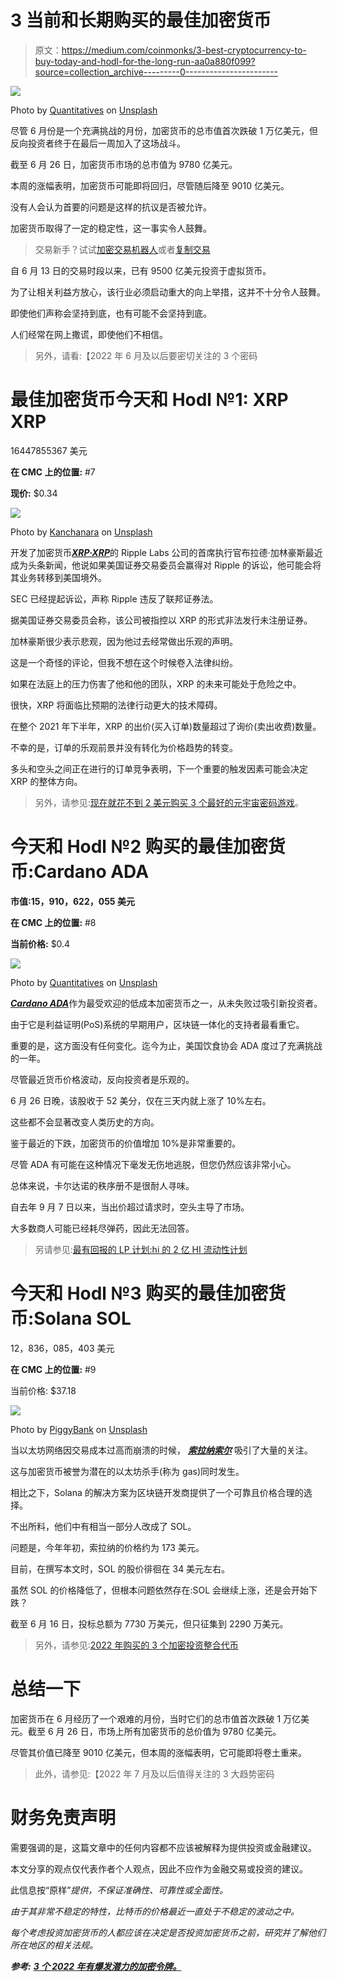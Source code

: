 # 3 当前和长期购买的最佳加密货币

> 原文：<https://medium.com/coinmonks/3-best-cryptocurrency-to-buy-today-and-hodl-for-the-long-run-aa0a880f099?source=collection_archive---------0----------------------->

![](img/442b3065deda610b324b72d30c3c9330.png)

Photo by [Quantitatives](https://unsplash.com/@quantitatives?utm_source=medium&utm_medium=referral) on [Unsplash](https://unsplash.com?utm_source=medium&utm_medium=referral)

尽管 6 月份是一个充满挑战的月份，加密货币的总市值首次跌破 1 万亿美元，但反向投资者终于在最后一周加入了这场战斗。

截至 6 月 26 日，加密货币市场的总市值为 9780 亿美元。

本周的涨幅表明，加密货币可能即将回归，尽管随后降至 9010 亿美元。

没有人会认为首要的问题是这样的抗议是否被允许。

加密货币取得了一定的稳定性，这一事实令人鼓舞。

> 交易新手？试试[加密交易机器人](/coinmonks/crypto-trading-bot-c2ffce8acb2a)或者[复制交易](/coinmonks/top-10-crypto-copy-trading-platforms-for-beginners-d0c37c7d698c)

自 6 月 13 日的交易时段以来，已有 9500 亿美元投资于虚拟货币。

为了让相关利益方放心，该行业必须启动重大的向上举措，这并不十分令人鼓舞。

即使他们声称会坚持到底，也有可能不会坚持到底。

人们经常在网上撒谎，即使他们不相信。

> 另外，请看:【2022 年 6 月及以后要密切关注的 3 个密码

# 最佳加密货币今天和 Hodl №1: XRP XRP

16447855367 美元

**在 CMC 上的位置:** #7

**现价:** $0.34

![](img/875d1307acc8c82ac8c767370534227b.png)

Photo by [Kanchanara](https://unsplash.com/@kanchanara?utm_source=medium&utm_medium=referral) on [Unsplash](https://unsplash.com?utm_source=medium&utm_medium=referral)

开发了加密货币[***XRP·XRP***](https://coinmarketcap.com/currencies/xrp/)的 Ripple Labs 公司的首席执行官布拉德·加林豪斯最近成为头条新闻，他说如果美国证券交易委员会赢得对 Ripple 的诉讼，他可能会将其业务转移到美国境外。

SEC 已经提起诉讼，声称 Ripple 违反了联邦证券法。

据美国证券交易委员会称，该公司被指控以 XRP 的形式非法发行未注册证券。

加林豪斯很少表示悲观，因为他过去经常做出乐观的声明。

这是一个奇怪的评论，但我不想在这个时候卷入法律纠纷。

如果在法庭上的压力伤害了他和他的团队，XRP 的未来可能处于危险之中。

很快，XRP 将面临比预期的法律行动更大的技术障碍。

在整个 2021 年下半年，XRP 的出价(买入订单)数量超过了询价(卖出收费)数量。

不幸的是，订单的乐观前景并没有转化为价格趋势的转变。

多头和空头之间正在进行的订单竞争表明，下一个重要的触发因素可能会决定 XRP 的整体方向。

> 另外，请参见:[现在就花不到 2 美元购买 3 个最好的元宇宙密码游戏](https://www.sammaiyaki.com/3-best-metaverse-cryptos-under-2-to-buy-now-7b92b9fb9ed4?source=user_profile---------9----------------------------)。

# 今天和 Hodl №2 购买的最佳加密货币:Cardano ADA

**市值:15，910，622，055 美元**

**在 CMC 上的位置:** #8

**当前价格:** $0.4

![](img/aa99a7efb42aa079a5da700861f6c762.png)

Photo by [Quantitatives](https://unsplash.com/@quantitatives?utm_source=medium&utm_medium=referral) on [Unsplash](https://unsplash.com?utm_source=medium&utm_medium=referral)

[***Cardano ADA***](https://coinmarketcap.com/currencies/cardano/)作为最受欢迎的低成本加密货币之一，从未失败过吸引新投资者。

由于它是利益证明(PoS)系统的早期用户，区块链一体化的支持者最看重它。

重要的是，这方面没有任何变化。迄今为止，美国饮食协会 ADA 度过了充满挑战的一年。

尽管最近货币价格波动，反向投资者是乐观的。

6 月 26 日晚，该股收于 52 美分，仅在三天内就上涨了 10%左右。

这些都不会显著改变人类历史的方向。

鉴于最近的下跌，加密货币的价值增加 10%是非常重要的。

尽管 ADA 有可能在这种情况下毫发无伤地逃脱，但您仍然应该非常小心。

总体来说，卡尔达诺的秩序册不是很耐人寻味。

自去年 9 月 7 日以来，当出价超过请求时，空头主导了市场。

大多数商人可能已经耗尽弹药，因此无法回答。

> 另请参见:[最有回报的 LP 计划:hi 的 2 亿 HI 流动性计划](/@sammaiyaki/most-rewarding-lp-program-his-200-million-hi-liquidity-program-3aa443cd35e?source=user_profile---------0----------------------------)

# 今天和 Hodl №3 购买的最佳加密货币:Solana SOL

12，836，085，403 美元

**在 CMC 上的位置:** #9

当前价格: $37.18

![](img/d3493cc47ef6d4b8a80ec265f6d8b267.png)

Photo by [PiggyBank](https://unsplash.com/@piggybank?utm_source=medium&utm_medium=referral) on [Unsplash](https://unsplash.com?utm_source=medium&utm_medium=referral)

当以太坊网络因交易成本过高而崩溃的时候， [***索拉纳索尔***](https://coinmarketcap.com/currencies/solana/) 吸引了大量的关注。

这与加密货币被誉为潜在的以太坊杀手(称为 gas)同时发生。

相比之下，Solana 的解决方案为区块链开发商提供了一个可靠且价格合理的选择。

不出所料，他们中有相当一部分人改成了 SOL。

问题是，今年年初，索拉纳的价格约为 173 美元。

目前，在撰写本文时，SOL 的股价徘徊在 34 美元左右。

虽然 SOL 的价格降低了，但根本问题依然存在:SOL 会继续上涨，还是会开始下跌？

截至 6 月 16 日，投标总额为 7730 万美元，但只征集到 2290 万美元。

> 另外，请参见:[2022 年购买的 3 个加密投资整合代币](https://www.sammaiyaki.com/3-crypto-investment-consolidation-tokens-to-buy-in-2022-17b253e7140?source=user_profile---------6----------------------------)

# 总结一下

加密货币在 6 月经历了一个艰难的月份，当时它们的总市值首次跌破 1 万亿美元。截至 6 月 26 日，市场上所有加密货币的总价值为 9780 亿美元。

尽管其价值已降至 9010 亿美元，但本周的涨幅表明，它可能即将卷土重来。

> 此外，请参见:【2022 年 7 月及以后值得关注的 3 大趋势密码

# 财务免责声明

需要强调的是，这篇文章中的任何内容都不应该被解释为提供投资或金融建议。

本文分享的观点仅代表作者个人观点，因此不应作为金融交易或投资的建议。

此信息按“原样”*提供，不保证准确性、可靠性或全面性。*

*由于其非常不稳定的特性，比特币的价格最近一直处于不稳定的波动之中。*

*每个考虑投资加密货币的人都应该在决定是否投资加密货币之前，研究并了解他们所在地区的相关法规。*

****参考:*** [***3 个 2022 年有爆发潜力的加密令牌。***](/the-digital-journals/3-crypto-tokens-with-the-potential-to-explode-in-2022-20c04f0a36d5)*